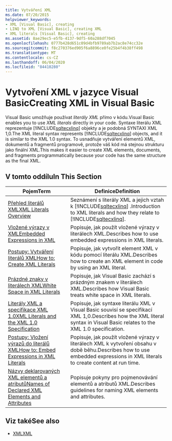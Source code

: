 ```yaml
---
title: Vytváření XML
ms.date: 07/20/2015
helpviewer_keywords:
- XML [Visual Basic], creating
- LINQ to XML [Visual Basic], creating XML
- XML literals [Visual Basic], creating
ms.assetid: 8ae29ec5-e5fb-4137-9df5-60a288df7045
ms.openlocfilehash: 0777b428d651c09d4bfb9789ab7b2ac8e74cc32e
ms.sourcegitcommit: f8c270376ed905f6a8896ce0fe25b4f4b38ff498
ms.translationtype: MT
ms.contentlocale: cs-CZ
ms.lasthandoff: 06/04/2020
ms.locfileid: "84410280"
---
```

# <a name="creating-xml-in-visual-basic"></a><span data-ttu-id="6a0ae-102">Vytvoření XML v jazyce Visual Basic</span><span class="sxs-lookup"><span data-stu-id="6a0ae-102">Creating XML in Visual Basic</span></span>
<span data-ttu-id="6a0ae-103">Visual Basic umožňuje používat *literály XML* přímo v kódu.</span><span class="sxs-lookup"><span data-stu-id="6a0ae-103">Visual Basic enables you to use *XML literals* directly in your code.</span></span> <span data-ttu-id="6a0ae-104">Syntaxe literálu XML reprezentuje [!INCLUDE[sqltecxlinq](~/includes/sqltecxlinq-md.md)] objekty a je podobná SYNTAXI XML 1,0.</span><span class="sxs-lookup"><span data-stu-id="6a0ae-104">The XML literal syntax represents [!INCLUDE[sqltecxlinq](~/includes/sqltecxlinq-md.md)] objects, and it is similar to the XML 1.0 syntax.</span></span> <span data-ttu-id="6a0ae-105">To usnadňuje vytváření elementů XML, dokumentů a fragmentů programově, protože váš kód má stejnou strukturu jako finální XML.</span><span class="sxs-lookup"><span data-stu-id="6a0ae-105">This makes it easier to create XML elements, documents, and fragments programmatically because your code has the same structure as the final XML.</span></span>  
  
## <a name="in-this-section"></a><span data-ttu-id="6a0ae-106">V tomto oddílu</span><span class="sxs-lookup"><span data-stu-id="6a0ae-106">In This Section</span></span>  
  
|<span data-ttu-id="6a0ae-107">Pojem</span><span class="sxs-lookup"><span data-stu-id="6a0ae-107">Term</span></span>|<span data-ttu-id="6a0ae-108">Definice</span><span class="sxs-lookup"><span data-stu-id="6a0ae-108">Definition</span></span>|  
|---|---|  
|[<span data-ttu-id="6a0ae-109">Přehled literálů XML</span><span class="sxs-lookup"><span data-stu-id="6a0ae-109">XML Literals Overview</span></span>](xml-literals-overview.md)|<span data-ttu-id="6a0ae-110">Seznámení s literály XML a jejich vztah k [!INCLUDE[sqltecxlinq](~/includes/sqltecxlinq-md.md)] .</span><span class="sxs-lookup"><span data-stu-id="6a0ae-110">Introduction to XML literals and how they relate to [!INCLUDE[sqltecxlinq](~/includes/sqltecxlinq-md.md)].</span></span>|  
|[<span data-ttu-id="6a0ae-111">Vložené výrazy v XML</span><span class="sxs-lookup"><span data-stu-id="6a0ae-111">Embedded Expressions in XML</span></span>](embedded-expressions-in-xml.md)|<span data-ttu-id="6a0ae-112">Popisuje, jak použít vložené výrazy v literálech XML.</span><span class="sxs-lookup"><span data-stu-id="6a0ae-112">Describes how to use embedded expressions in XML literals.</span></span>|  
|[<span data-ttu-id="6a0ae-113">Postupy: Vytváření literálů XML</span><span class="sxs-lookup"><span data-stu-id="6a0ae-113">How to: Create XML Literals</span></span>](how-to-create-xml-literals.md)|<span data-ttu-id="6a0ae-114">Popisuje, jak vytvořit element XML v kódu pomocí literálu XML.</span><span class="sxs-lookup"><span data-stu-id="6a0ae-114">Describes how to create an XML element in code by using an XML literal.</span></span>|  
|[<span data-ttu-id="6a0ae-115">Prázdné znaky v literálech XML</span><span class="sxs-lookup"><span data-stu-id="6a0ae-115">White Space in XML Literals</span></span>](white-space-in-xml-literals.md)|<span data-ttu-id="6a0ae-116">Popisuje, jak Visual Basic zachází s prázdným znakem v literálech XML.</span><span class="sxs-lookup"><span data-stu-id="6a0ae-116">Describes how Visual Basic treats white space in XML literals.</span></span>|  
|[<span data-ttu-id="6a0ae-117">Literály XML a specifikace XML 1.0</span><span class="sxs-lookup"><span data-stu-id="6a0ae-117">XML Literals and the XML 1.0 Specification</span></span>](xml-literals-and-the-xml-1-0-specification.md)|<span data-ttu-id="6a0ae-118">Popisuje, jak syntaxe literálu XML v Visual Basic souvisí se specifikací XML 1,0.</span><span class="sxs-lookup"><span data-stu-id="6a0ae-118">Describes how the XML literal syntax in Visual Basic relates to the XML 1.0 specification.</span></span>|  
|[<span data-ttu-id="6a0ae-119">Postupy: Vložení výrazů do literálů XML</span><span class="sxs-lookup"><span data-stu-id="6a0ae-119">How to: Embed Expressions in XML Literals</span></span>](how-to-embed-expressions-in-xml-literals.md)|<span data-ttu-id="6a0ae-120">Popisuje, jak použít vložené výrazy v literálech XML k vytvoření obsahu v době běhu.</span><span class="sxs-lookup"><span data-stu-id="6a0ae-120">Describes how to use embedded expressions in XML literals to create content at run time.</span></span>|  
|[<span data-ttu-id="6a0ae-121">Názvy deklarovaných XML elementů a atributů</span><span class="sxs-lookup"><span data-stu-id="6a0ae-121">Names of Declared XML Elements and Attributes</span></span>](names-of-declared-xml-elements-and-attributes.md)|<span data-ttu-id="6a0ae-122">Popisuje pokyny pro pojmenovávání elementů a atributů XML.</span><span class="sxs-lookup"><span data-stu-id="6a0ae-122">Describes guidelines for naming XML elements and attributes.</span></span>|  
  
## <a name="see-also"></a><span data-ttu-id="6a0ae-123">Viz také</span><span class="sxs-lookup"><span data-stu-id="6a0ae-123">See also</span></span>

- [<span data-ttu-id="6a0ae-124">XML</span><span class="sxs-lookup"><span data-stu-id="6a0ae-124">XML</span></span>](index.md)
